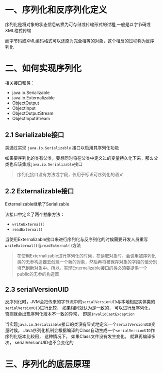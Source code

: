 # 一、序列化和反序列化定义

序列化是将对象的状态信息转换为可存储或传输形式的过程,一般是以字节码或XML格式传输

而字节码或XML编码格式可以还原为完全相等的对象，这个相反的过程称为反序列化

# 二、如何实现序列化

相关接口和类：

- java.io.Serializable
- java.io.Externalizable
- ObjectOutput
- ObjectInput
- ObjectOutputStream
- ObjectInputStream

## 2.1 Serializable接口

类通过实现 `java.io.Serializable` 接口以启用其序列化功能

如果要序列化的类有父类，要想同时将在父类中定义过的变量持久化下来，那么父类也应该集成`java.io.Serializable`接口

> 序列化接口没有方法或字段，仅用于标识可序列化的语义

## 2.2 Externalizable接口

Externalizable继承了Serializable

该接口中定义了两个抽象方法：

- `writeExternal()`
- `readExternal()`

当使用Externalizable接口来进行序列化与反序列化的时候需要开发人员重写`writeExternal()`与`readExternal()`方法

> 在使用Externalizable进行序列化的时候，在读取对象时，会调用被序列化类的无参构造器去创建一个新的对象，然后再将被保存对象的字段的值分别填充到新对象中。所以，实现Externalizable接口的类必须要提供一个public的无参的构造器

## 2.3 serialVersionUID

反序列化时，JVM会把传来的字节流中的`serialVersionUID`与本地相应实体类的`serialVersionUID`进⾏⽐较， 如果相同就认为是⼀致的， 可以进⾏反序列化， 否则就会出现序列化版本不⼀致的异常， 即是`InvalidCastException`

当实现`java.io.Serializable`接口的类没有显式地定义⼀个`serialVersionUID`变量时候， Java序列化机制会根据编译的Class⾃动⽣成⼀个`serialVersionUID`作序列化版本⽐较⽤， 这种情况下， 如果Class⽂件没有发⽣变化， 就算再编译多 次， serialVersionUID也不会变化的

# 三、序列化的底层原理

